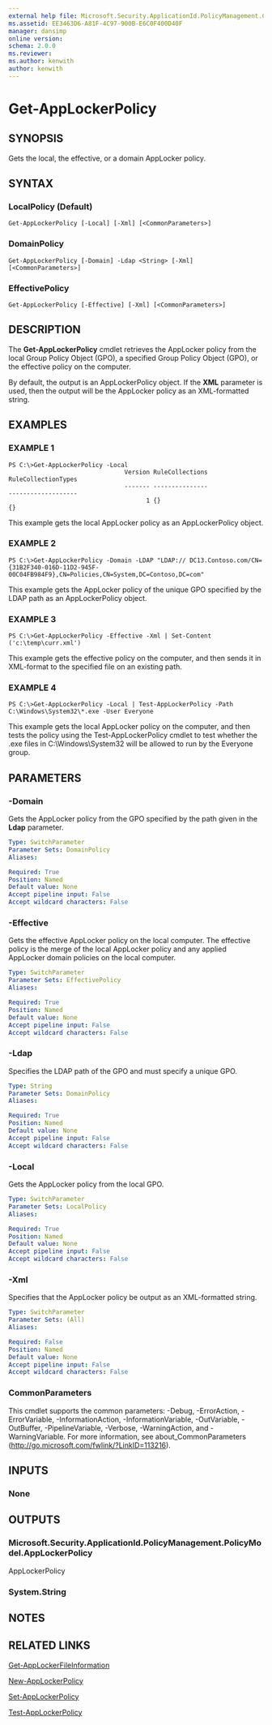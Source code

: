 ```yaml
---
external help file: Microsoft.Security.ApplicationId.PolicyManagement.Cmdlets.dll-Help.xml
ms.assetid: EE3463D6-A81F-4C97-900B-E6C0F400D40F
manager: dansimp
online version: 
schema: 2.0.0
ms.reviewer:
ms.author: kenwith
author: kenwith
---
```


# Get-AppLockerPolicy

## SYNOPSIS
Gets the local, the effective, or a domain AppLocker policy.

## SYNTAX

### LocalPolicy (Default)
```
Get-AppLockerPolicy [-Local] [-Xml] [<CommonParameters>]
```

### DomainPolicy
```
Get-AppLockerPolicy [-Domain] -Ldap <String> [-Xml] [<CommonParameters>]
```

### EffectivePolicy
```
Get-AppLockerPolicy [-Effective] [-Xml] [<CommonParameters>]
```

## DESCRIPTION
The **Get-AppLockerPolicy** cmdlet retrieves the AppLocker policy from the local Group Policy Object (GPO), a specified Group Policy Object (GPO), or the effective policy on the computer.

By default, the output is an AppLockerPolicy object.
If the **XML** parameter is used, then the output will be the AppLocker policy as an XML-formatted string.

## EXAMPLES

### EXAMPLE 1
```
PS C:\>Get-AppLockerPolicy -Local
                                Version RuleCollections                         RuleCollectionTypes 
                                ------- ---------------                         ------------------- 
                                      1 {}                                      {}
```

This example gets the local AppLocker policy as an AppLockerPolicy object.

### EXAMPLE 2
```
PS C:\>Get-AppLockerPolicy -Domain -LDAP "LDAP:// DC13.Contoso.com/CN={31B2F340-016D-11D2-945F-00C04FB984F9},CN=Policies,CN=System,DC=Contoso,DC=com"
```

This example gets the AppLocker policy of the unique GPO specified by the LDAP path as an AppLockerPolicy object.

### EXAMPLE 3
```
PS C:\>Get-AppLockerPolicy -Effective -Xml | Set-Content ('c:\temp\curr.xml')
```

This example gets the effective policy on the computer, and then sends it in XML-format to the specified file on an existing path.

### EXAMPLE 4
```
PS C:\>Get-AppLockerPolicy -Local | Test-AppLockerPolicy -Path C:\Windows\System32\*.exe -User Everyone
```

This example gets the local AppLocker policy on the computer, and then tests the policy using the Test-AppLockerPolicy cmdlet to test whether the .exe files in C:\Windows\System32 will be allowed to run by the Everyone group.

## PARAMETERS

### -Domain
Gets the AppLocker policy from the GPO specified by the path given in the **Ldap** parameter.

```yaml
Type: SwitchParameter
Parameter Sets: DomainPolicy
Aliases: 

Required: True
Position: Named
Default value: None
Accept pipeline input: False
Accept wildcard characters: False
```

### -Effective
Gets the effective AppLocker policy on the local computer.
The effective policy is the merge of the local AppLocker policy and any applied AppLocker domain policies on the local computer.

```yaml
Type: SwitchParameter
Parameter Sets: EffectivePolicy
Aliases: 

Required: True
Position: Named
Default value: None
Accept pipeline input: False
Accept wildcard characters: False
```

### -Ldap
Specifies the LDAP path of the GPO and must specify a unique GPO.

```yaml
Type: String
Parameter Sets: DomainPolicy
Aliases: 

Required: True
Position: Named
Default value: None
Accept pipeline input: False
Accept wildcard characters: False
```

### -Local
Gets the AppLocker policy from the local GPO.

```yaml
Type: SwitchParameter
Parameter Sets: LocalPolicy
Aliases: 

Required: True
Position: Named
Default value: None
Accept pipeline input: False
Accept wildcard characters: False
```

### -Xml
Specifies that the AppLocker policy be output as an XML-formatted string.

```yaml
Type: SwitchParameter
Parameter Sets: (All)
Aliases: 

Required: False
Position: Named
Default value: None
Accept pipeline input: False
Accept wildcard characters: False
```

### CommonParameters
This cmdlet supports the common parameters: -Debug, -ErrorAction, -ErrorVariable, -InformationAction, -InformationVariable, -OutVariable, -OutBuffer, -PipelineVariable, -Verbose, -WarningAction, and -WarningVariable. For more information, see about_CommonParameters (http://go.microsoft.com/fwlink/?LinkID=113216).

## INPUTS

### None

## OUTPUTS

### Microsoft.Security.ApplicationId.PolicyManagement.PolicyModel.AppLockerPolicy
AppLockerPolicy

### System.String

## NOTES

## RELATED LINKS

[Get-AppLockerFileInformation](./Get-AppLockerFileInformation.md)

[New-AppLockerPolicy](./New-AppLockerPolicy.md)

[Set-AppLockerPolicy](./Set-AppLockerPolicy.md)

[Test-AppLockerPolicy](./Test-AppLockerPolicy.md)
